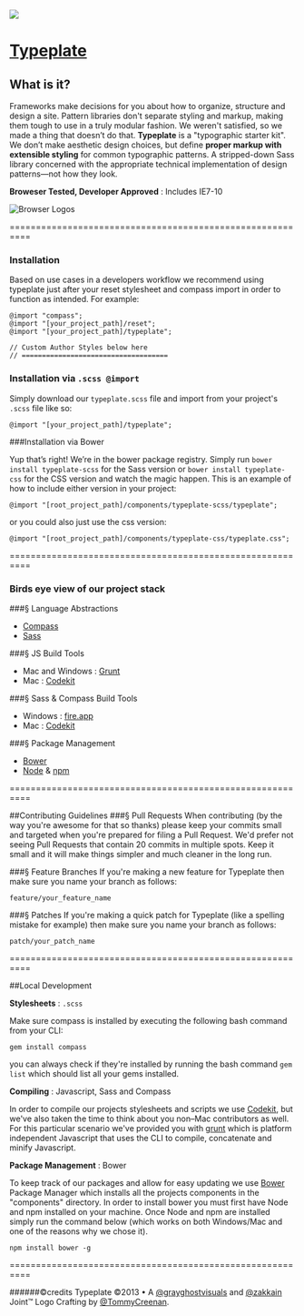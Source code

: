 # ![](https://secure.gravatar.com/avatar/55ddbe9c3fb31c952df702c15b8a81d8?s=420&d=https://a248.e.akamai.net/assets.github.com%2Fimages%2Fgravatars%2Fgravatar-org-420.png)
# [Typeplate](https://typeplate.com)

## What is it?
Frameworks make decisions for you about how to organize, structure and design a site. Pattern libraries don't separate styling and markup, making them tough to use in a truly modular fashion. We weren't satisfied, so we made a thing that doesn’t do that.
**Typeplate** is a "typographic starter kit". We don’t make aesthetic design choices, but define **proper markup with extensible styling** for common typographic patterns. A stripped-down Sass library concerned with the appropriate technical implementation of design patterns—not how they look.

**Broweser Tested, Developer Approved** : Includes IE7-10

![Browser Logos](https://raw.github.com/paulirish/browser-logos/master/all-desktop.png)

==========================================================
### Installation
Based on use cases in a developers workflow we recommend using typeplate just after your reset stylesheet and compass import in order to function as intended.
For example:

	@import "compass";
	@import "[your_project_path]/reset";
	@import "[your_project_path]/typeplate";
	
    // Custom Author Styles below here
	// ====================================



### Installation via ``.scss @import``

Simply download our ``typeplate.scss`` file and import from your project's ``.scss`` file like so:

	@import "[your_project_path]/typeplate";

###Installation via Bower

Yup that&rsquo;s right! We&rsquo;re in the bower package registry. Simply run ``bower install typeplate-scss`` for the Sass version or ``bower install typeplate-css`` for the CSS version and watch the magic happen. This is an example of how to include either version in your project:

	@import "[root_project_path]/components/typeplate-scss/typeplate";

or you could also just use the css version:

	@import "[root_project_path]/components/typeplate-css/typeplate.css";

==========================================================

### Birds eye view of our project stack

###&sect; Language Abstractions

- [Compass]()
- [Sass]()

###&sect; JS Build Tools

- Mac and Windows : [Grunt]()
- Mac : [Codekit]()

###&sect; Sass &amp; Compass Build Tools

- Windows : [fire.app]()
- Mac : [Codekit]()

###&sect; Package Management

- [Bower]()
- [Node](http://nodejs.org) &amp; [npm](https://npmjs.org)

==========================================================

##Contributing Guidelines
###&sect; Pull Requests
When contributing (by the way you're awesome for that so thanks) please keep your commits small and targeted when you're prepared for filing a Pull Request. We'd prefer not seeing Pull Requests that contain 20 commits in multiple spots. Keep it small and it will make things simpler and much cleaner in the long run.

###&sect; Feature Branches
If you're making a new feature for Typeplate then make sure you name your branch as follows:

    feature/your_feature_name

###&sect; Patches
If you're making a quick patch for Typeplate (like a spelling mistake for example) then make sure you name your branch as follows:

    patch/your_patch_name

==========================================================

##Local Development

**Stylesheets** : ``.scss``

Make sure compass is installed by executing the following bash command from your CLI:

    gem install compass

you can always check if they're installed by running the bash command ``gem list`` which should list all your gems installed.

**Compiling** : Javascript, Sass and Compass

In order to compile our projects stylesheets and scripts we use [Codekit](#), but we've also taken the time to think about you non&ndash;Mac contributors as well. For this particular scenario we've provided you with [grunt]() which is platform independent Javascript that uses the CLI to compile, concatenate and minify Javascript.

**Package Management** : Bower

To keep track of our packages and allow for easy updating we use [Bower](#) Package Manager which installs all the projects components in the "components" directory. In order to install bower you must first have Node and npm installed on your machine. Once Node and npm are installed simply run the command below  (which works on both Windows/Mac and one of the reasons why we chose it).

	npm install bower -g

==========================================================

######©credits
Typeplate &copy;2013 &bull; A [@grayghostvisuals](https://twitter.com/gryghostvisuals) and [@zakkain](https://twitter.com/zakkain) Joint™
Logo Crafting by [@TommyCreenan](https://twitter.com/TommyCreenan).
